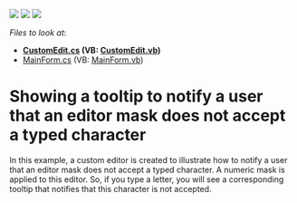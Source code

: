 <!-- default badges list -->
![](https://img.shields.io/endpoint?url=https://codecentral.devexpress.com/api/v1/VersionRange/128623355/14.2.3%2B)
[![](https://img.shields.io/badge/Open_in_DevExpress_Support_Center-FF7200?style=flat-square&logo=DevExpress&logoColor=white)](https://supportcenter.devexpress.com/ticket/details/T223817)
[![](https://img.shields.io/badge/📖_How_to_use_DevExpress_Examples-e9f6fc?style=flat-square)](https://docs.devexpress.com/GeneralInformation/403183)
<!-- default badges end -->
<!-- default file list -->
*Files to look at*:

* **[CustomEdit.cs](./CS/T223817/CustomEdit.cs) (VB: [CustomEdit.vb](./VB/T223817/CustomEdit.vb))**
* [MainForm.cs](./CS/T223817/MainForm.cs) (VB: [MainForm.vb](./VB/T223817/MainForm.vb))
<!-- default file list end -->
# Showing a tooltip to notify a user that an editor mask does not accept a typed character


<p>In this example, a custom editor is created to illustrate how to notify a user that an editor mask does not accept a typed character. A numeric mask is applied to this editor. So, if you type a letter, you will see a corresponding tooltip that notifies that this character is not accepted.</p>

<br/>



